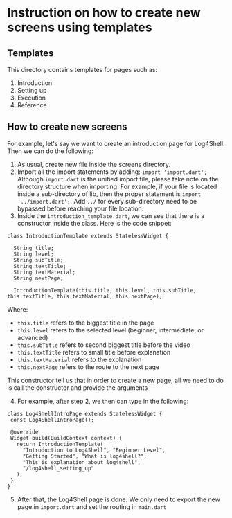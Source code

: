 # Instruction on how to create new screens using templates

## Templates
This directory contains templates for pages such as:
1. Introduction
2. Setting up
3. Execution
4. Reference

## How to create new screens
For example, let's say we want to create an introduction page for Log4Shell. Then we can do the following:
1. As usual, create new file inside the screens directory.
2. Import all the import statements by adding: `import 'import.dart';`
Although `import.dart` is the unified import file, please take note on the directory structure when importing. For example, if your file is located inside a sub-directory of lib, then the proper statement is `import '../import.dart';`. Add `../` for every sub-directory need to be bypassed before reaching your file location.
4. Inside the `introduction_template.dart`, we can see that there is a constructor inside the class. Here is the code snippet:
```
class IntroductionTemplate extends StatelessWidget {

  String title;
  String level;
  String subTitle;
  String textTitle;
  String textMaterial;
  String nextPage;

  IntroductionTemplate(this.title, this.level, this.subTitle, this.textTitle, this.textMaterial, this.nextPage);
```
 
 Where:
 * `this.title` refers to the biggest title in the page
 * `this.level` refers to the selected level (beginner, intermediate, or advanced)
 * `this.subTitle` refers to second biggest title before the video
 * `this.textTitle` refers to small title before explanation
 * `this.textMaterial` refers to the explanation
 * `this.nextPage` refers to the route to the next page

 This constructor tell us that in order to create a new page, all we need to do is call the constructor and provide the arguments
 
 4. For example, after step 2, we then can type in the following:
 ```
 class Log4ShellIntroPage extends StatelessWidget {
  const Log4ShellIntroPage();

  @override
  Widget build(BuildContext context) {
    return IntroductionTemplate(
      "Introduction to Log4Shell", "Beginner Level",
      "Getting Started", "What is log4shell?",
      "This is explanation about log4shell",
      "/log4shell_setting_up"
    );
  }
}

```
5. After that, the Log4Shell page is done. We only need to export the new page in `import.dart` and set the routing in `main.dart`
